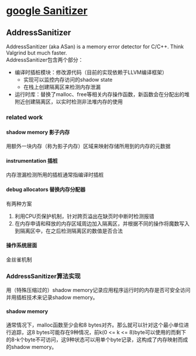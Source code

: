 # [google Sanitizer](https://github.com/google/sanitizers)
## AddressSanitizer
AddressSanitizer (aka ASan) is a memory error detector for C/C++. Think Valgrind but much faster.  
AddressSanitizer包含两个部分：
- 编译时插桩模块：修改源代码（目前的实现依赖于LLVM编译框架）
  - 实现可以监控内存访问的shadow state
  - 在栈上创建隔离区来检测内存泄漏
- 运行时库：替换了malloc、free等相关内存操作函数，新函数会在分配出的堆附近创建隔离区，以实时检测非法堆内存的使用
### related work
#### shadow memory 影子内存
用额外一块内存（称为影子内存）区域来映射存储所用到的内存的元数据
#### instrumentation 插桩
内存泄漏检测所用的插桩通常指编译时插桩
#### debug allocators 替换内存分配器
有两种方案
1. 利用CPU页保护机制，针对跨页溢出在缺页时中断时检测报错
2. 在内存申请和释放的内存区域周边加入隔离区，并根据不同的操作将魔数写入到隔离区中，在之后检测隔离区的数值是否合法
#### 操作系统层面
金丝雀机制
### AddressSanitizer算法实现
用（特殊压缩过的）shadow memory记录应用程序运行时的内存是否可安全访问并用插桩技术来记录shadow memory。
#### shadow memory
通常情况下，malloc函数至少会和8 bytes对齐。那么就可以针对这个最小单位进行追踪，这8 bytes可能存在9种情况，前k(0 <= k <= 8)byte可以使用的而剩下的8-k个byte不可访问，这9种状态可以用单个byte记录，这构成了内存映射而成的shadow memory。